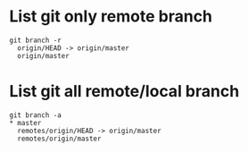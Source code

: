 # List git only remote branch
```
git branch -r
  origin/HEAD -> origin/master
  origin/master
```

# List git all remote/local branch
```
git branch -a
* master
  remotes/origin/HEAD -> origin/master
  remotes/origin/master
```
